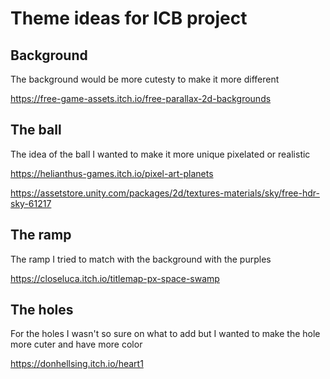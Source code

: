 # Theme ideas for ICB project
## Background
The background would be more cutesty to make it more different

https://free-game-assets.itch.io/free-parallax-2d-backgrounds

## The ball
The idea of the ball I wanted to make it more unique pixelated or realistic

https://helianthus-games.itch.io/pixel-art-planets

https://assetstore.unity.com/packages/2d/textures-materials/sky/free-hdr-sky-61217

## The ramp
The ramp I tried to match with the background with the purples

https://closeluca.itch.io/titlemap-px-space-swamp

## The holes
For the holes I wasn't so sure on what to add but I wanted to make the hole more cuter and have more color

https://donhellsing.itch.io/heart1
